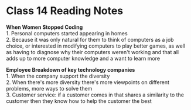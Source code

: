 # Class 14 Reading Notes

**When Women Stopped Coding**  
1\. Personal computers started appearing in homes  
2\. Because it was only natural for them to think of computers as a job choice, or interested in modifying computers to play better games, as well as having to diagnose why their computers weren't working and that all adds up to more computer knowledge and a want to learn more  

**Employee Breakdown of key technology companies**  
1\. When the company support the diversity  
2\. When there's more diversity there's more viewpoints on different problems, more ways to solve them  
3\. Customer service: if a customer comes in that shares a similarity to the customer then they know how to help the customer the best  
